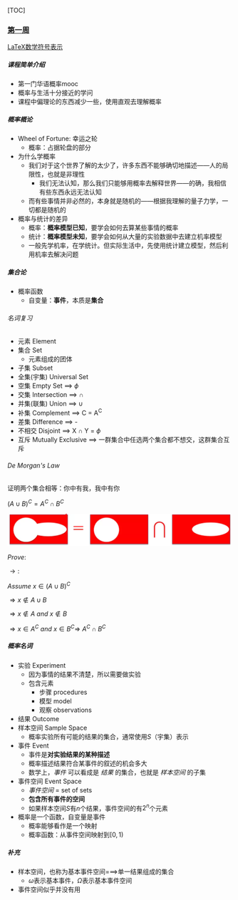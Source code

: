 [TOC]

### [第一周](https://www.coursera.org/learn/prob1/home/week/1)

[LaTeX数学符号表示](http://mohu.org/info/symbols/symbols.htm)

##### 课程简单介绍

* 第一门华语概率mooc
* 概率与生活十分接近的学问
* 课程中偏理论的东西减少一些，使用直观去理解概率

##### 概率概论

* Wheel of Fortune: 幸运之轮
  * 概率：占据轮盘的部分
* 为什么学概率
  * 我们对于这个世界了解的太少了，许多东西不能够确切地描述——人的局限性，也就是非理性
    * 我们无法认知，那么我们只能够用概率去解释世界——的确，我相信有些东西永远无法认知
  * 而有些事情并非必然的，本身就是随机的——根据我理解的量子力学，一切都是随机的
* 概率与统计的差异
  * 概率：**概率模型已知**，要学会如何去算某些事情的概率
  * 统计：**概率模型未知**，要学会如何从大量的实验数据中去建立机率模型
  * 一般先学机率，在学统计。但实际生活中，先使用统计建立模型，然后利用机率去解决问题

##### 集合论

* 概率函数
  * 自变量：**事件**，本质是**集合**

###### 名词复习

* 元素 Element
* 集合 Set
  * 元素组成的团体
* 子集 Subset
* 全集(宇集) Universal Set
* 空集 Empty Set ==> $\phi$
* 交集 Intersection ==> $\cap$
* 并集(联集) Union ==>  $\cup$
* 补集  Complement ==> C = A<sup>C</sup>
* 差集 Difference ==>  -
* 不相交 Disjoint ==> X $\cap$​​ Y = $\phi$​
* 互斥 Mutually Exclusive ==> 一群集合中任选两个集合都不想交，这群集合互斥

###### De Morgan's Law

证明两个集合相等：你中有我，我中有你

$(A \cup B)^C = A^C \cap B^C$

 ![image-20210806161848883](Week1_notes.assets/image-20210806161848883-16282379300641.png)

$Prove:$ 

$\to:$​

$Assume\ x \in (A \cup B)^C$​​

$\Rightarrow x \notin A \cup B$​

$\Rightarrow x \notin A\ and\ x \notin B$

$\Rightarrow x \in A^C\ and\ x \in B^C \Rightarrow$ $A^C \cap B^C$

##### 概率名词

* 实验 Experiment
  * 因为事情的结果不清楚，所以需要做实验
  * 包含元素
    * 步骤 procedures
    * 模型 model
    * 观察 observations
* 结果 Outcome
* 样本空间 Sample Space
  * 概率实验所有可能的结果的集合，通常使用$S$（宇集）表示
* 事件 Event
  * 事件​是**对实验结果的某种描述**
  * 概率描述结果符合某事件的叙述的机会多大
  * 数学上，*事件* 可以看成是 *结果* 的集合，也就是 *样本空间*  的子集
* 事件空间 Event Space
  * *事件空间*  = set of sets
  * **包含所有事件的空间**
  * 如果样本空间$S$有$n$​个结果，事件空间的有$2^n$个元素
* 概率是一个函数，自变量是事件
  * 概率能够看作是一个映射
  * 概率函数：从事件空间映射到$[0,1)$

##### 补充

* 样本空间，也称为基本事件空间===>单一结果组成的集合
  * $\omega$表示基本事件，$\Omega$表示基本事件空间
* 事件空间似乎并没有用
